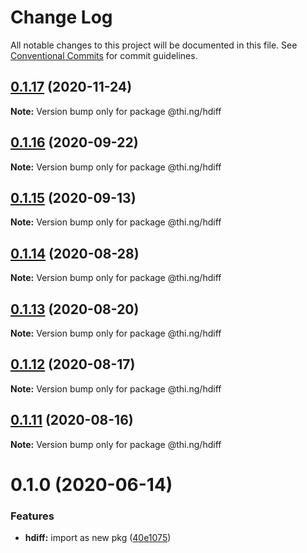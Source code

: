 # Change Log

All notable changes to this project will be documented in this file.
See [Conventional Commits](https://conventionalcommits.org) for commit guidelines.

## [0.1.17](https://github.com/thi-ng/umbrella/compare/@thi.ng/hdiff@0.1.16...@thi.ng/hdiff@0.1.17) (2020-11-24)

**Note:** Version bump only for package @thi.ng/hdiff





## [0.1.16](https://github.com/thi-ng/umbrella/compare/@thi.ng/hdiff@0.1.15...@thi.ng/hdiff@0.1.16) (2020-09-22)

**Note:** Version bump only for package @thi.ng/hdiff





## [0.1.15](https://github.com/thi-ng/umbrella/compare/@thi.ng/hdiff@0.1.14...@thi.ng/hdiff@0.1.15) (2020-09-13)

**Note:** Version bump only for package @thi.ng/hdiff





## [0.1.14](https://github.com/thi-ng/umbrella/compare/@thi.ng/hdiff@0.1.13...@thi.ng/hdiff@0.1.14) (2020-08-28)

**Note:** Version bump only for package @thi.ng/hdiff





## [0.1.13](https://github.com/thi-ng/umbrella/compare/@thi.ng/hdiff@0.1.12...@thi.ng/hdiff@0.1.13) (2020-08-20)

**Note:** Version bump only for package @thi.ng/hdiff





## [0.1.12](https://github.com/thi-ng/umbrella/compare/@thi.ng/hdiff@0.1.11...@thi.ng/hdiff@0.1.12) (2020-08-17)

**Note:** Version bump only for package @thi.ng/hdiff





## [0.1.11](https://github.com/thi-ng/umbrella/compare/@thi.ng/hdiff@0.1.10...@thi.ng/hdiff@0.1.11) (2020-08-16)

**Note:** Version bump only for package @thi.ng/hdiff





# 0.1.0 (2020-06-14)


### Features

* **hdiff:** import as new pkg ([40e1075](https://github.com/thi-ng/umbrella/commit/40e10755ca520d5d850da98d07b40f9339310318))

